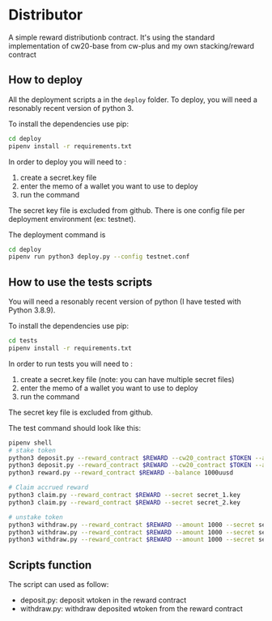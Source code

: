 # Distributor

A simple reward distributionb contract. It's using the standard implementation of cw20-base
from cw-plus and my own stacking/reward contract



## How to deploy
All the deployment scripts a in the `deploy` folder.
To deploy, you will need a resonably recent version of python 3.

To install the dependencies use pip:
```sh
cd deploy
pipenv install -r requirements.txt 
```

In order to deploy you will need to :
1. create a secret.key file 
2. enter the memo of a wallet you want to use to deploy
3. run the command

The secret key file is excluded from github. There is one config file per deployment environment (ex: testnet).

The deployment command is 
```sh
cd deploy
pipenv run python3 deploy.py --config testnet.conf
```

## How to use the tests scripts

You will need a resonably recent version of python (I have tested with Python 3.8.9).

To install the dependencies use pip:
```sh
cd tests
pipenv install -r requirements.txt
```

In order to run tests you will need to :
1. create a secret.key file (note: you can have multiple secret files)
2. enter the memo of a wallet you want to use to deploy
3. run the command

The secret key file is excluded from github. 

The test command should look like this:
```sh
pipenv shell
# stake token
python3 deposit.py --reward_contract $REWARD --cw20_contract $TOKEN --amount 2000 --secret secret_1.key
python3 deposit.py --reward_contract $REWARD --cw20_contract $TOKEN --amount 1000 --secret secret_2.key
python3 reward.py --reward_contract $REWARD --balance 1000uusd

# Claim accrued reward
python3 claim.py --reward_contract $REWARD --secret secret_1.key
python3 claim.py --reward_contract $REWARD --secret secret_2.key

# unstake token
python3 withdraw.py --reward_contract $REWARD --amount 1000 --secret secret_1.key
python3 withdraw.py --reward_contract $REWARD --amount 1000 --secret secret_1.key
python3 withdraw.py --reward_contract $REWARD --amount 1000 --secret secret_2.key
```

## Scripts function

The script can used as follow:
- deposit.py: deposit wtoken in the reward contract
- withdraw.py: withdraw deposited wtoken from the reward contract